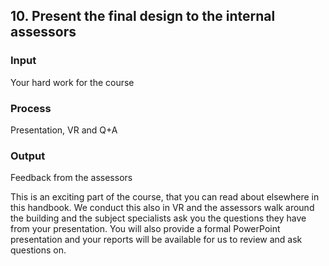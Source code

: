## 10. Present the final design to the internal assessors 

### Input 
Your hard work for the course 
### Process 
Presentation, VR and Q+A 
### Output 
Feedback from the assessors 

This is an exciting part of the course, that you can read about elsewhere in this handbook. We conduct this also in VR and the assessors walk around the building and the subject specialists ask you the questions they have from your presentation. You will also provide a formal PowerPoint presentation and your reports will be available for us to review and ask questions on. 
